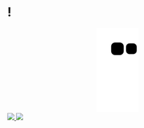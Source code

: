 # !

<div align="center">
<img src="https://github.com/Paivaas/Paivaas/blob/output/github-contribution-grid-snake.svg">
</div>

<div>
<a href="https://github.com/paivaas">
<img height="140em" src="https://github-readme-stats.vercel.app/api?username=paivaas&show_icons=true&theme=lucy&include_all_comits=true&count_private=true"/>
<img height="140em" src="https://github-readme-stats.vercel.app/api/top-langs/?username=paivaas&layout-compact&langs_count=16&theme=dracula"/>

</div>
